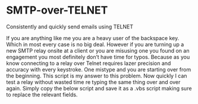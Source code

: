 # SMTP-over-TELNET
Consistently and quickly send emails using TELNET

If you are anything like me you are a heavy user of the backspace key. Which in most every case is no big deal. However if you are turning up a new SMTP relay onsite at a client or you are misusing one you found on an engagement you most definitely don’t have time for typos. Because as you know connecting to a relay over Telnet requires lazer precision and accuracy with every keystroke. One mistype and you are starting over from the beginning. This script is my answer to this problem. Now quickly I can test a relay without wasted time re typing the same thing over and over again. Simply copy the below script and save it as a .vbs script making sure to replace the relevant fields.
